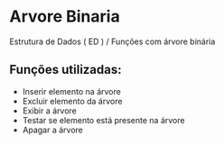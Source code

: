# Arvore Binaria
Estrutura de Dados ( ED ) / Funções com árvore binária

## Funções utilizadas:
- Inserir elemento na árvore
- Excluir elemento da árvore
- Exibir a árvore
- Testar se elemento está presente na árvore
- Apagar a árvore
